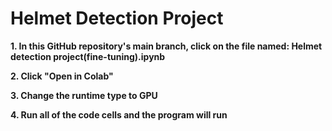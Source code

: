 # Helmet Detection Project

**1. In this GitHub repository's main branch, click on the file named: Helmet detection project(fine-tuning).ipynb**

**2. Click "Open in Colab"**

**3. Change the runtime type to GPU**

**4. Run all of the code cells and the program will run**
